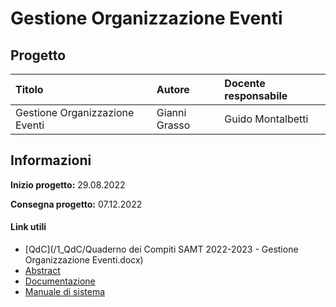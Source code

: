 # Gestione Organizzazione Eventi

## Progetto
|Titolo                         |Autore             |Docente responsabile   |
|:------------------------------|:------------------|:----------------------|
|Gestione Organizzazione Eventi |Gianni Grasso      |Guido Montalbetti      |

## Informazioni
**Inizio progetto:** 29.08.2022

**Consegna progetto:** 07.12.2022

#### Link utili
- [QdC](/1_QdC/Quaderno dei Compiti SAMT 2022-2023 - Gestione Organizzazione Eventi.docx)
- [Abstract](/2_Abstract/Abstract.docx)
- [Documentazione](/3_Documentazione/Documentazione.docx)
- [Manuale di sistema](/8_Manuali/ManualeDiSistema.docx)